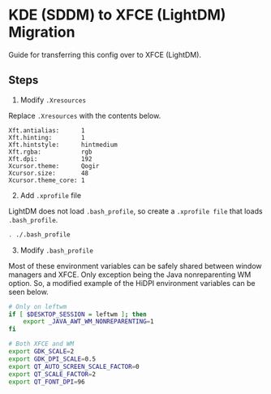 # KDE (SDDM) to XFCE (LightDM) Migration

Guide for transferring this config over to XFCE (LightDM).

## Steps

1. Modify `.Xresources`

Replace `.Xresources` with the contents below.

```
Xft.antialias:      1
Xft.hinting:        1
Xft.hintstyle:      hintmedium
Xft.rgba:           rgb
Xft.dpi:            192
Xcursor.theme:      Qogir
Xcursor.size:       48
Xcursor.theme_core: 1
```

2. Add `.xprofile` file

LightDM does not load `.bash_profile`, so create a `.xprofile file` that loads `.bash_profile`.

```sh
. ./.bash_profile
```

3. Modify `.bash_profile`

Most of these environment variables can be safely shared between window managers and XFCE. Only exception being the Java nonreparenting WM option. So, a modified example of the HiDPI environment variables can be seen below.

```sh
# Only on leftwm
if [ $DESKTOP_SESSION = leftwm ]; then
	export _JAVA_AWT_WM_NONREPARENTING=1
fi

# Both XFCE and WM
export GDK_SCALE=2
export GDK_DPI_SCALE=0.5
export QT_AUTO_SCREEN_SCALE_FACTOR=0
export QT_SCALE_FACTOR=2
export QT_FONT_DPI=96
```
